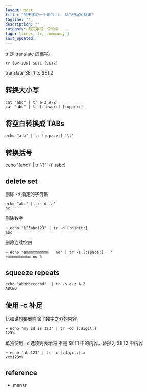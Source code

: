 ```yaml
---
layout: post
title: "每天学习一个命令：tr 命令行届的翻译"
tagline: ""
description: ""
category: 每天学习一个命令
tags: [linux, tr, command, ]
last_updated:
---
```


tr 是 translate 的缩写。

    tr [OPTION] SET1 [SET2]

translate SET1 to SET2

## 转换大小写

    cat "abc" | tr a-z A-Z
    cat "abc" | tr [:lower:] [:upper:]

## 将空白转换成 TABs

    echo "a b" | tr [:space:] '\t'

## 转换括号

   echo '{abc}' | tr '{}' '()'
   (abc)

## delete set
删除 `-d` 指定的字符集

    echo "abc" | tr -d 'a'
    bc

删除数字

    ➜ echo "123abc123" | tr -d [:digit:]
    abc


删除连续空白

    ➜ echo "emmmmmmmmmm   no" | tr -s [:space:] ' '
    emmmmmmmmmm no %

## squeeze repeats

    echo "abbbbccccbd"  | tr -s a-z A-Z
    ABCBD

## 使用 -c 补足
比如说想要删除除了数字之外的内容

    ➜ echo "my id is 123" | tr -cd [:digit:]
    123%

单独使用 `-c` 选项则表示将 不是 SET1 中的内容，替换为 SET2 中内容

    ➜ echo 'abc123' | tr -c [:digit:] x
    xxx123x%

## reference

- man tr
